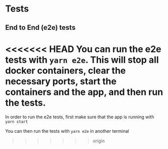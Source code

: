 # Tests

## End to End (e2e) tests

<<<<<<< HEAD
You can run the e2e tests with `yarn e2e`. This will stop all docker containers, clear the necessary ports, start the containers and the app, and then run the tests.
=======
In order to run the e2e tests, first make sure that the app is running with `yarn start`

You can then run the tests with `yarn e2e` in another terminal
>>>>>>> origin
